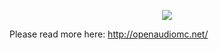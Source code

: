 <p align="center">
    <img src ="https://proxy.spigotmc.org/fc13877cda3bd0453167bb1547313e0459f77f15?url=http%3A%2F%2Fstatic.craftmend.com%2Fspigot%2Fopenaudio%2F2%2Fbanner.png" />
</p>

Please read more here: http://openaudiomc.net/
